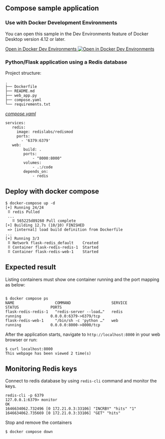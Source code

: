 ## Compose sample application

### Use with Docker Development Environments

You can open this sample in the Dev Environments feature of Docker Desktop version 4.12 or later.

[Open in Docker Dev Environments <img src="../open_in_new.svg" alt="Open in Docker Dev Environments" align="top"/>](https://open.docker.com/dashboard/dev-envs?url=https://github.com/docker/awesome-compose/tree/master/flask-redis)

### Python/Flask application using a Redis database

Project structure:

```
.
├── Dockerfile
├── README.md
├── web_app.py
├── compose.yaml
└── requirements.txt
```

[_compose.yaml_](compose.yaml)

```
services:
   redis: 
     image: redislabs/redismod
     ports:
       - '6379:6379' 
   web:
        build: .
        ports:
            - "8000:8000"
        volumes:
            - .:/code
        depends_on:
            - redis
```

## Deploy with docker compose

```
$ docker-compose up -d
[+] Running 24/24
 ⠿ redis Pulled   
 ...                                                                                                                                                                                                                                                                                                                                                                                                             
   ⠿ 565225d89260 Pull complete                                                                                                                                                                                                      
[+] Building 12.7s (10/10) FINISHED
 => [internal] load build definition from Dockerfile                                                                                                                                                                                  ...
[+] Running 3/3
 ⠿ Network flask-redis_default    Created                                                                                                                                                                                             
 ⠿ Container flask-redis-redis-1  Started                                                                                                                                                                                             
 ⠿ Container flask-redis-web-1    Started
```

## Expected result

Listing containers must show one container running and the port mapping as below:
```

$ docker compose ps
NAME                  COMMAND                  SERVICE             STATUS              PORTS
flask-redis-redis-1   "redis-server --load…"   redis               running             0.0.0.0:6379->6379/tcp
flask-redis-web-1     "/bin/sh -c 'python …"   web                 running             0.0.0.0:8000->8000/tcp
```

After the application starts, navigate to `http://localhost:8000` in your web browser or run:
```
$ curl localhost:8000
This webpage has been viewed 2 time(s)
```

## Monitoring Redis keys

Connect to redis database by using ```redis-cli``` command and monitor the keys.
```
redis-cli -p 6379
127.0.0.1:6379> monitor
OK
1646634062.732496 [0 172.21.0.3:33106] "INCRBY" "hits" "1"
1646634062.735669 [0 172.21.0.3:33106] "GET" "hits"
```


Stop and remove the containers
```
$ docker compose down
```
